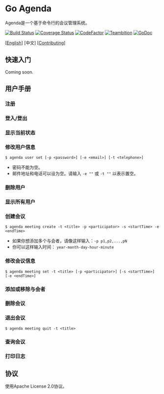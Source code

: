 # Go Agenda

Agenda是一个基于命令行的会议管理系统。

[![Build Status](https://travis-ci.org/MegaShow/goagenda.svg?branch=master)](https://travis-ci.org/MegaShow/goagenda)
[![Coverage Status](https://coveralls.io/repos/github/MegaShow/goagenda/badge.svg)](https://coveralls.io/github/MegaShow/goagenda)
[![CodeFactor](https://www.codefactor.io/repository/github/megashow/goagenda/badge)](https://www.codefactor.io/repository/github/megashow/goagenda)
[![Teambition](https://img.shields.io/badge/teambition-tasks-ff69b4.svg)](https://www.teambition.com/project/5bc6ffbaf10ae90018184bd0/)
[![GoDoc](https://godoc.org/github.com/MegaShow/goagenda?status.svg)](https://godoc.org/github.com/MegaShow/goagenda)

\[[English](README.md)\]  [中文]  \[[Contributing](CONTRIBUTING.md)\]

## 快速入门

Coming soon.

## 用户手册

### 注册

### 登入/登出

### 显示当前状态

### 修改用户信息

```
$ agenda user set [-p <password>] [-e <email>] [-t <telephone>]
```

- 密码不能为空。
- 邮件地址和电话可以设为空。请输入 `-e ""` 或 `-t ""` 以表示置空。

### 删除用户

### 显示所有用户

### 创建会议

```
$ agenda meeting create -t <title> -p <participator> -s <startTime> -e <endTime>
```

- 如果你想添加多个与会者，请像这样输入：`-p p1,p2,...,pN` 
- 你可以这样输入时间： `year-month-day-hour-minute` 

### 修改会议信息

```
$ agenda meeting set -t <title> [-p <participator>] [-s <startTime>] [-e <endTime>]
```

### 添加或移除与会者

### 删除会议

###  退出会议

```
$ agenda meeting quit -t <title>
```

### 查询会议

### 打印日志

## 协议

使用Apache License 2.0协议。

